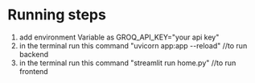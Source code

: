 # Running steps
1. add environment Variable as GROQ_API_KEY="your api key"
2. in the terminal run this command "uvicorn app:app --reload" //to run backend
3. in the terminal run this command "streamlit run home.py" //to run frontend
